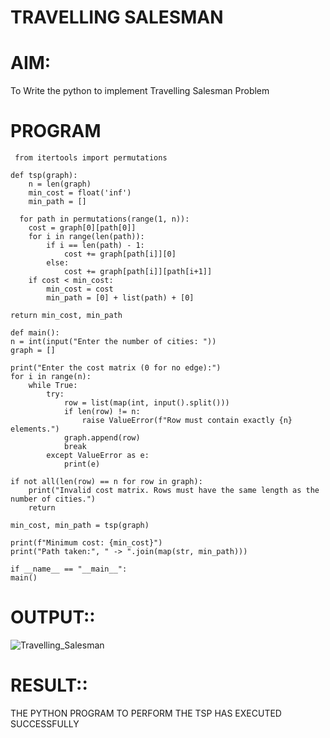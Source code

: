 # TRAVELLING SALESMAN
# AIM:
To Write the python to implement Travelling Salesman Problem 
# PROGRAM

     from itertools import permutations

    def tsp(graph):
        n = len(graph)
        min_cost = float('inf')
        min_path = []

      for path in permutations(range(1, n)):
        cost = graph[0][path[0]]
        for i in range(len(path)):
            if i == len(path) - 1:
                cost += graph[path[i]][0]
            else:
                cost += graph[path[i]][path[i+1]]
        if cost < min_cost:
            min_cost = cost
            min_path = [0] + list(path) + [0]

    return min_cost, min_path

    def main():
    n = int(input("Enter the number of cities: "))
    graph = []

    print("Enter the cost matrix (0 for no edge):")
    for i in range(n):
        while True:
            try:
                row = list(map(int, input().split()))
                if len(row) != n:
                    raise ValueError(f"Row must contain exactly {n} elements.")
                graph.append(row)
                break
            except ValueError as e:
                print(e)

    if not all(len(row) == n for row in graph):
        print("Invalid cost matrix. Rows must have the same length as the number of cities.")
        return

    min_cost, min_path = tsp(graph)

    print(f"Minimum cost: {min_cost}")
    print("Path taken:", " -> ".join(map(str, min_path)))

    if __name__ == "__main__":
    main()

# OUTPUT::

![Travelling_Salesman](https://github.com/user-attachments/assets/77945819-69e9-46f3-881f-e4e2381df758)

# RESULT::
THE PYTHON PROGRAM TO PERFORM THE TSP HAS EXECUTED SUCCESSFULLY
